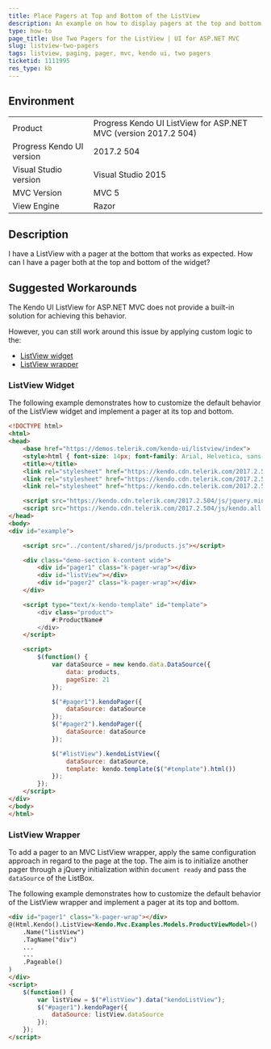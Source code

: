```yaml
---
title: Place Pagers at Top and Bottom of the ListView
description: An example on how to display pagers at the top and bottom of a Kendo UI ListView.
type: how-to
page_title: Use Two Pagers for the ListView | UI for ASP.NET MVC
slug: listview-two-pagers
tags: listview, paging, pager, mvc, kendo ui, two pagers
ticketid: 1111995
res_type: kb
---
```


## Environment

<table>
 <tr>
  <td>Product</td>
  <td>Progress Kendo UI ListView for ASP.NET MVC (version 2017.2 504)</td>
 </tr>
 <tr>
  <td>Progress Kendo UI version</td>
  <td>2017.2 504</td>
 </tr>
 <tr>
  <td>Visual Studio version</td>
  <td>Visual Studio 2015</td>
 </tr>
 <tr>
  <td>MVC Version</td>
  <td>MVC 5</td>
 </tr>
 <tr>
  <td>View Engine</td>
  <td>Razor</td>
 </tr>
</table>

## Description

I have a ListView with a pager at the bottom that works as expected. How can I have a pager both at the top and bottom of the widget?

## Suggested Workarounds

The Kendo UI ListView for ASP.NET MVC does not provide a built-in solution for achieving this behavior.

However, you can still work around this issue by applying custom logic to the:
* [ListView widget](#listview-widget)
* [ListView wrapper](#listview-wrapper)

### ListView Widget

The following example demonstrates how to customize the default behavior of the ListView widget and implement a pager at its top and bottom.

```html
<!DOCTYPE html>
<html>
<head>
    <base href="https://demos.telerik.com/kendo-ui/listview/index">
    <style>html { font-size: 14px; font-family: Arial, Helvetica, sans-serif; }</style>
    <title></title>
    <link rel="stylesheet" href="https://kendo.cdn.telerik.com/2017.2.504/styles/kendo.common-material.min.css" />
    <link rel="stylesheet" href="https://kendo.cdn.telerik.com/2017.2.504/styles/kendo.material.min.css" />
    <link rel="stylesheet" href="https://kendo.cdn.telerik.com/2017.2.504/styles/kendo.material.mobile.min.css" />

    <script src="https://kendo.cdn.telerik.com/2017.2.504/js/jquery.min.js"></script>
    <script src="https://kendo.cdn.telerik.com/2017.2.504/js/kendo.all.min.js"></script>
</head>
<body>
<div id="example">

    <script src="../content/shared/js/products.js"></script>

    <div class="demo-section k-content wide">
        <div id="pager1" class="k-pager-wrap"></div>
        <div id="listView"></div>
        <div id="pager2" class="k-pager-wrap"></div>
    </div>

    <script type="text/x-kendo-template" id="template">
        <div class="product">
            #:ProductName#
        </div>
    </script>

    <script>
        $(function() {
            var dataSource = new kendo.data.DataSource({
                data: products,
                pageSize: 21
            });

            $("#pager1").kendoPager({
                dataSource: dataSource
            });
          	$("#pager2").kendoPager({
                dataSource: dataSource
            });

            $("#listView").kendoListView({
                dataSource: dataSource,
                template: kendo.template($("#template").html())
            });
        });
    </script>
</div>
</body>
</html>

```

### ListView Wrapper

To add a pager to an MVC ListView wrapper, apply the same configuration approach in regard to the page at the top. The aim is to initialize another pager through a jQuery initialization within `document ready` and pass the `dataSource` of the ListBox.  

The following example demonstrates how to customize the default behavior of the ListView wrapper and implement a pager at its top and bottom.

```html
<div id="pager1" class="k-pager-wrap"></div>
@(Html.Kendo().ListView<Kendo.Mvc.Examples.Models.ProductViewModel>()
    .Name("listView")
    .TagName("div")
    ...
    ...
    .Pageable()
)
</div>
<script>
    $(function() {
        var listView = $("#listView").data("kendoListView");
        $("#pager1").kendoPager({
            dataSource: listView.dataSource
        });
    });
</script>
```
